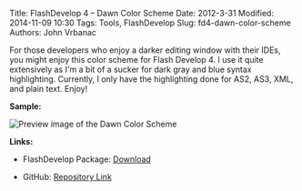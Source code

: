 Title: FlashDevelop 4 – Dawn Color Scheme
Date: 2012-3-31
Modified: 2014-11-09 10:30
Tags: Tools, FlashDevelop
Slug: fd4-dawn-color-scheme
Authors: John Vrbanac

For those developers who enjoy a darker editing window with their IDEs, you might enjoy this color scheme for Flash Develop 4. I use it quite extensively as I'm a bit of a sucker for dark gray and blue syntax highlighting. Currently, I only have the highlighting done for AS2, AS3, XML, and plain text. Enjoy!

**Sample:**

![Preview image of the Dawn Color Scheme](https://22ec0acdb748a8b4898b-a208547a665e9daef6b0974ab1daf34d.ssl.cf2.rackcdn.com/FD4_DawnColorSample.png)

**Links:**

* FlashDevelop Package: [Download](https://22ec0acdb748a8b4898b-a208547a665e9daef6b0974ab1daf34d.ssl.cf2.rackcdn.com/FD4-Dawn-Color-Scheme.fdz)

* GitHub: [Repository Link](https://github.com/verticalcue/FlashDevelop-4-Color-Schemes)